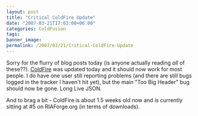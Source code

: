 ```yaml
---
layout: post
title: "Critical ColdFire Update"
date: "2007-03-21T17:03:00+06:00"
categories: ColdFusion 
tags: 
banner_image: 
permalink: /2007/03/21/Critical-ColdFire-Update
---
```


Sorry for the flurry of blog posts today (is anyone actually reading <i>all</i> of these??). <a href="http://coldfire.riaforge.org">ColdFire</a> was updated today and it should now work for most people. I do have one user still reporting problems (and there are still bugs logged in the tracker I haven't hit yet), but the main "Too Big Header" bug should now be gone. Long Live JSON.

And to brag a bit - ColdFire is about 1.5 weeks old now and is currently sitting at #5 on RIAForge.org (in terms of downloads).